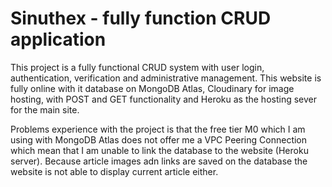 # Sinuthex - fully function CRUD application
This project is a fully functional CRUD system with user login, authentication, verification and administrative management.
This website is fully online with it database on MongoDB Atlas, Cloudinary for image hosting, with POST and GET functionality and 
Heroku as the hosting sever for the main site.

Problems experience with the project is that the free tier M0 which I am using with MongoDB Atlas does not offer me a VPC Peering Connection
which mean that I am unable to link the database to the website (Heroku server). Because article images adn links are saved on the database
the website is not able to display current article either.
